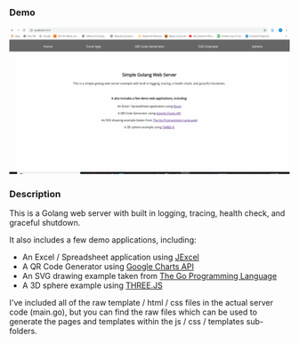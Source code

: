 ### Demo

![Demo](demo\demo.gif)

### Description

This is a Golang web server with built in logging, tracing, health check, and graceful shutdown.

It also includes a few demo applications, including:

  - An Excel / Spreadsheet application using [JExcel](https://bossanova.uk/jexcel/v2/)
  - A QR Code Generator using [Google Charts API](https://developers.google.com/chart)
  - An SVG drawing example taken from [The Go Programming Language](https://github.com/adonovan/gopl.io/blob/master/ch3/surface/main.go)
  - A 3D sphere example using [THREE.JS](https://threejs.org/) 



I've included all of the raw template / html / css files in the actual server code (main.go), but you can find the raw files which can be used to generate the pages and templates within the js / css / templates sub-folders.
